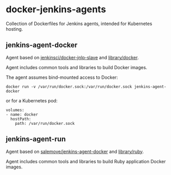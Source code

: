 # docker-jenkins-agents
Collection of Dockerfiles for Jenkins agents, intended for Kubernetes hosting.

## jenkins-agent-docker
Agent based on [jenkinsci/docker-jnlp-slave](https://github.com/jenkinsci/docker-jnlp-slave) and [library/docker](https://github.com/docker-library/docker).

Agent includes common tools and libraries to build Docker images.

The agent assumes bind-mounted access to Docker:
```
docker run -v /var/run/docker.sock:/var/run/docker.sock jenkins-agent-docker
```
or for a Kubernetes pod:
```
volumes:
- name: docker
  hostPath:
    path: /var/run/docker.sock
```

## jenkins-agent-run

Agent based on [salemove/jenkins-agent-docker](https://github.com/salemove/docker-jenkins-agents) and [library/ruby](https://hub.docker.com/_/ruby/). 

Agent includes common tools and libraries to build Ruby application Docker images.

